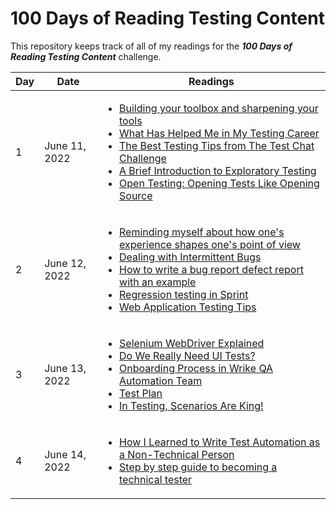 # 100 Days of Reading Testing Content
This repository keeps track of all of my readings for the _**100 Days of Reading Testing Content**_ challenge.

| Day | Date | Readings |
| --- | ---- | -------- |
| 1 | June 11, 2022 | <ul><li>[Building your toolbox and sharpening your tools](https://www.dowen.me.uk/building-your-toolbox-and-sharpening-your-tools/)</li><li>[What Has Helped Me in My Testing Career](https://nicolalindgren.com/2022/06/02/what-has-helped-me-in-my-testing-career/)</li><li>[The Best Testing Tips from The Test Chat Challenge](https://nicolalindgren.com/2022/04/15/the-best-testing-tips-from-the-test-chat-challenge/)</li><li>[A Brief Introduction to Exploratory Testing](https://www.mariedrake.com/post/a-brief-introduction-to-exploratory-testing)</li><li>[Open Testing: Opening Tests Like Opening Source](https://automationpanda.com/2022/05/24/open-testing-opening-tests-like-opening-source/)</li></ul> |
| 2 | June 12, 2022 | <ul><li>[Reminding myself about how one's experience shapes one's point of view](https://nicolalindgren.com/2017/11/27/reminding-myself-about-how-ones-experience-shapes-ones-point-of-view/)</li><li>[Dealing with Intermittent Bugs](https://nicolalindgren.com/2021/06/15/dealing-with-intermittent-bugs/)</li><li>[How to write a bug report defect report with an example](https://nicolalindgren.com/2021/02/01/how-to-write-a-bug-report-defect-report-with-an-example/)</li><li>[Regression testing in Sprint](https://synapse-qa.com/2021/10/14/regression-testing-in-sprint/)</li><li>[Web Application Testing Tips](https://devqa.io/web-application-testing/)</li></ul> |
| 3 | June 13, 2022 | <ul><li>[Selenium WebDriver Explained](https://engineering.zalando.com/posts/2016/03/selenium-webdriver-explained.html)</li><li>[Do We Really Need UI Tests?](https://engineering.zalando.com/posts/2017/11/do-we-really-need-ui-testing.html)</li><li>[Onboarding Process in Wrike QA Automation Team](https://medium.com/wriketechclub/onboarding-process-in-wrike-qa-automation-team-88a4265d6af7)</li><li>[Test Plan](https://frantic.im/test-plan/)</li><li>[In Testing, Scenarios Are King!](https://devqa.io/scenarios-are-king/)</li></ul> |
| 4 | June 14, 2022 | <ul><li>[How I Learned to Write Test Automation as a Non-Technical Person](https://nicolalindgren.com/2022/06/07/how-i-learned-to-write-test-automation-as-a-non-technical-person/)</li><li>[Step by step guide to becoming a technical tester](https://nicolalindgren.com/2021/09/07/step-by-step-guide-to-becoming-a-technical-tester/)</li></ul> |
